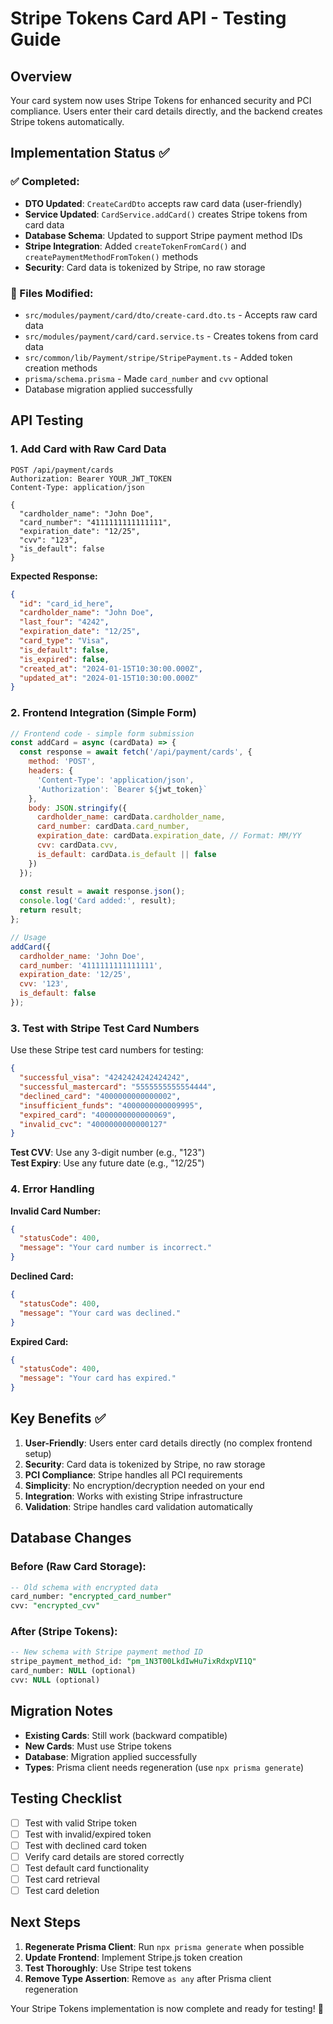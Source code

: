 # Stripe Tokens Card API - Testing Guide

## Overview
Your card system now uses Stripe Tokens for enhanced security and PCI compliance. Users enter their card details directly, and the backend creates Stripe tokens automatically.

## Implementation Status ✅

### ✅ Completed:
- **DTO Updated**: `CreateCardDto` accepts raw card data (user-friendly)
- **Service Updated**: `CardService.addCard()` creates Stripe tokens from card data
- **Database Schema**: Updated to support Stripe payment method IDs
- **Stripe Integration**: Added `createTokenFromCard()` and `createPaymentMethodFromToken()` methods
- **Security**: Card data is tokenized by Stripe, no raw storage

### 🔧 Files Modified:
- `src/modules/payment/card/dto/create-card.dto.ts` - Accepts raw card data
- `src/modules/payment/card/card.service.ts` - Creates tokens from card data
- `src/common/lib/Payment/stripe/StripePayment.ts` - Added token creation methods
- `prisma/schema.prisma` - Made `card_number` and `cvv` optional
- Database migration applied successfully

## API Testing

### 1. Add Card with Raw Card Data

```http
POST /api/payment/cards
Authorization: Bearer YOUR_JWT_TOKEN
Content-Type: application/json

{
  "cardholder_name": "John Doe",
  "card_number": "4111111111111111",
  "expiration_date": "12/25",
  "cvv": "123",
  "is_default": false
}
```

**Expected Response:**
```json
{
  "id": "card_id_here",
  "cardholder_name": "John Doe",
  "last_four": "4242",
  "expiration_date": "12/25",
  "card_type": "Visa",
  "is_default": false,
  "is_expired": false,
  "created_at": "2024-01-15T10:30:00.000Z",
  "updated_at": "2024-01-15T10:30:00.000Z"
}
```

### 2. Frontend Integration (Simple Form)

```javascript
// Frontend code - simple form submission
const addCard = async (cardData) => {
  const response = await fetch('/api/payment/cards', {
    method: 'POST',
    headers: {
      'Content-Type': 'application/json',
      'Authorization': `Bearer ${jwt_token}`
    },
    body: JSON.stringify({
      cardholder_name: cardData.cardholder_name,
      card_number: cardData.card_number,
      expiration_date: cardData.expiration_date, // Format: MM/YY
      cvv: cardData.cvv,
      is_default: cardData.is_default || false
    })
  });
  
  const result = await response.json();
  console.log('Card added:', result);
  return result;
};

// Usage
addCard({
  cardholder_name: 'John Doe',
  card_number: '4111111111111111',
  expiration_date: '12/25',
  cvv: '123',
  is_default: false
});
```

### 3. Test with Stripe Test Card Numbers

Use these Stripe test card numbers for testing:

```json
{
  "successful_visa": "4242424242424242",
  "successful_mastercard": "5555555555554444",
  "declined_card": "4000000000000002",
  "insufficient_funds": "4000000000009995",
  "expired_card": "4000000000000069",
  "invalid_cvc": "4000000000000127"
}
```

**Test CVV**: Use any 3-digit number (e.g., "123")  
**Test Expiry**: Use any future date (e.g., "12/25")

### 4. Error Handling

**Invalid Card Number:**
```json
{
  "statusCode": 400,
  "message": "Your card number is incorrect."
}
```

**Declined Card:**
```json
{
  "statusCode": 400,
  "message": "Your card was declined."
}
```

**Expired Card:**
```json
{
  "statusCode": 400,
  "message": "Your card has expired."
}
```

## Key Benefits ✅

1. **User-Friendly**: Users enter card details directly (no complex frontend setup)
2. **Security**: Card data is tokenized by Stripe, no raw storage
3. **PCI Compliance**: Stripe handles all PCI requirements
4. **Simplicity**: No encryption/decryption needed on your end
5. **Integration**: Works with existing Stripe infrastructure
6. **Validation**: Stripe handles card validation automatically

## Database Changes

### Before (Raw Card Storage):
```sql
-- Old schema with encrypted data
card_number: "encrypted_card_number"
cvv: "encrypted_cvv"
```

### After (Stripe Tokens):
```sql
-- New schema with Stripe payment method ID
stripe_payment_method_id: "pm_1N3T00LkdIwHu7ixRdxpVI1Q"
card_number: NULL (optional)
cvv: NULL (optional)
```

## Migration Notes

- **Existing Cards**: Still work (backward compatible)
- **New Cards**: Must use Stripe tokens
- **Database**: Migration applied successfully
- **Types**: Prisma client needs regeneration (use `npx prisma generate`)

## Testing Checklist

- [ ] Test with valid Stripe token
- [ ] Test with invalid/expired token
- [ ] Test with declined card token
- [ ] Verify card details are stored correctly
- [ ] Test default card functionality
- [ ] Test card retrieval
- [ ] Test card deletion

## Next Steps

1. **Regenerate Prisma Client**: Run `npx prisma generate` when possible
2. **Update Frontend**: Implement Stripe.js token creation
3. **Test Thoroughly**: Use Stripe test tokens
4. **Remove Type Assertion**: Remove `as any` after Prisma client regeneration

Your Stripe Tokens implementation is now complete and ready for testing! 🎉
